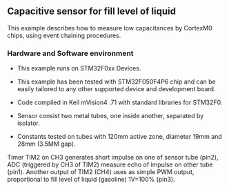 <h2>Capacitive sensor for fill level of liquid</h2>
This example describes how to measure low capacitances by CortexM0 chips, using event chaining procedures.


<h3>Hardware and Software environment</h3>

  - This example runs on STM32F0xx Devices.
  
  - This example has been tested with  STM32F050F4P6 chip
     and can be easily tailored to any other supported device and development board.

  - Code compiled in Keil mVision4 .71 with standard libraries for STM32F0.

  - Sensor consist two metal tubes, one inside another, separated by isolator.

  - Constants tested on tubes with 120mm active zone, diameter 19mm and 28mm (3.5MM gap).

 Timer TIM2 on CH3 generates short impulse on one of sensor tube (pin2),
 ADC (triggered by CH3 of TIM2) measure echo of impulse on other tube (pin1).
 Another output of TIM2 (CH4) uses as simple PWM output, 
 proportional to fill level of liquid (gasoline) 1V=100% (pin3).


